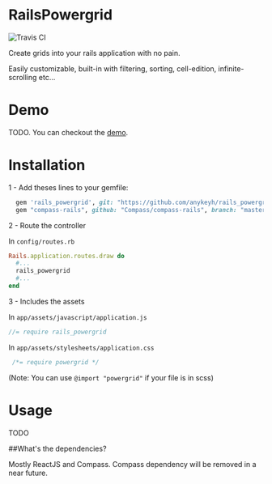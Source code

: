# RailsPowergrid

![Travis CI](https://travis-ci.org/anykeyh/rails_powergrid.svg)

Create grids into your rails application with no pain.

Easily customizable, built-in with filtering, sorting, cell-edition, infinite-scrolling etc...


# Demo

TODO. You can checkout the [demo](https://github.com/anykeyh/demo_powergrid).

# Installation

1 - Add theses lines to your gemfile:

```ruby
  gem 'rails_powergrid', git: "https://github.com/anykeyh/rails_powergrid.git", branch: "master"
  gem "compass-rails", github: "Compass/compass-rails", branch: "master"
```

2 - Route the controller

In `config/routes.rb`

```ruby
Rails.application.routes.draw do
  #...
  rails_powergrid
  #...
end
```

3 - Includes the assets

In `app/assets/javascript/application.js`

```javascript
//= require rails_powergrid
```

In `app/assets/stylesheets/application.css`

```css
 /*= require powergrid */
```

(Note: You can use `@import "powergrid"` if your file is in scss)

# Usage

TODO

##What's the dependencies?

Mostly ReactJS and Compass. Compass dependency will be removed in a near future.
